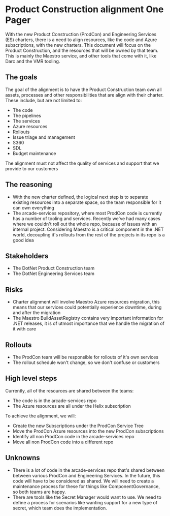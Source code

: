 # Product Construction alignment One Pager

With the new Product Construction (ProdCon) and Engineering Services (ES) charters, there is a need to align resources, like the code and Azure subscriptions, with the new charters.
This document will focus on the Product Construction, and the resources that will be owned by that team. This is mainly the Maestro service, and other tools that come with it, like Darc and the VMR tooling. 

## The goals

The goal of the alignment is to have the Product Construction team own all assets, processes and other responsibilities that are align with their charter. These include, but are not limited to:

- The code
- The pipelines
- The services
- Azure resources
- Rollouts
- Issue triage and management
- S360
- SDL
- Budget maintenance

The alignment must not affect the quality of services and support that we provide to our customers

## The reasoning
- With the new charter defined, the logical next step is to separate existing resources into a separate space, so the team responsible for it can own everything
- The arcade-services repository, where most ProdCon code is currently has a number of tooling and services. Recently we've had many cases where we couldn't roll out the whole repo, because of issues with an internal project. Considering Maestro is a critical component in the .NET world, decoupling it's rollouts from the rest of the projects in its repo is a good idea

## Stakeholders
- The DotNet Product Construction team
- The DotNet Engineering Services team

## Risks
- Charter alignment will involve Maestro Azure resources migration, this means that our services could potentially experience downtime, during and after the migration
- The Maestro BuildAssetRegistry contains very important information for .NET releases, it is of utmost importance that we handle the migration of it with care

## Rollouts
- The ProdCon team will be responsible for rollouts of it's own services
- The rollout schedule won't change, so we don't confuse or customers

## High level steps
Currently, all of the resources are shared between the teams:

- The code is in the arcade-services repo
- The Azure resources are all under the Helix subscription

To achieve the alignment, we will:

- Create the new Subscriptions under the ProdCon Service Tree
- Move the ProdCon Azure resources into the new ProdCon subscriptions
- Identify all non ProdCon code in the arcade-services repo
- Move all non ProdCon code into a different repo

## Unknowns
- There is a lot of code in the arcade-services repo that's shared between between various ProdCon and Engineering Services. In the future, this code will have to be considered as shared. We will need to create a maintenance process for these for things like ComponentGovernance, so both teams are happy.
- There are tools like the Secret Manager would want to use. We need to define a process for scenarios like wanting support for a new type of secret, which team does the implementation.
